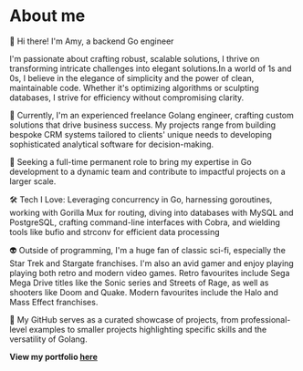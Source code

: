 # About me
👋 Hi there! I'm Amy, a backend Go engineer 

I'm passionate about crafting robust, scalable solutions, I thrive on transforming intricate challenges into elegant solutions.In a world of 1s and 0s, I believe in the elegance of simplicity and the power of clean, maintainable code. 
Whether it's optimizing algorithms or sculpting databases, I strive for efficiency without compromising clarity.

🚀 Currently, I'm an experienced freelance Golang engineer, crafting custom solutions that drive business success. My projects range from building bespoke CRM systems tailored to clients' unique needs to developing sophisticated analytical software for decision-making.

💼 Seeking a full-time permanent role to bring my expertise in Go development to a dynamic team and contribute to impactful projects on a larger scale.

🛠️ Tech I Love: Leveraging concurrency in Go, harnessing goroutines, working with Gorilla Mux for routing, diving into databases with MySQL and PostgreSQL, crafting command-line interfaces with Cobra, and wielding tools like bufio and strconv for efficient data processing

👽 Outside of programming, I'm a huge fan of classic sci-fi, especially the Star Trek and Stargate franchises. I'm also an avid gamer and enjoy playing playing both retro and modern video games. Retro favourites include Sega Mega Drive titles like the Sonic series and Streets of Rage, as well as shooters like Doom and Quake. Modern favourites include the Halo and Mass Effect franchises.

🔗 My GitHub serves as a curated showcase of projects, from professional-level examples to smaller projects highlighting specific skills and the versatility of Golang.

**View my portfolio [here](https://github.com/amy324/Portfolio/blob/main/README.md)**
















